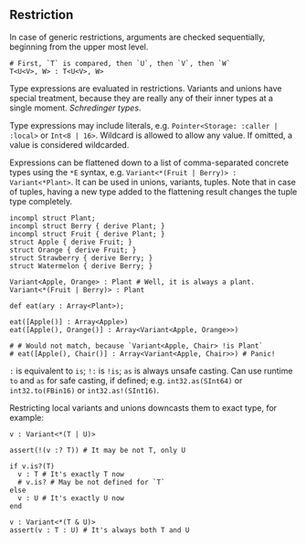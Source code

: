 ## Restriction

In case of generic restrictions, arguments are checked sequentially, beginning from the upper most level.

```nx
# First, `T` is compared, then `U`, then `V`, then `W`
T<U<V>, W> : T<U<V>, W>
```

Type expressions are evaluated in restrictions. Variants and unions have special treatment, because they are really any of their inner types at a single moment. *Schredinger types*.

Type expressions may include literals, e.g. `Pointer<Storage: :caller | :local>` or `Int<8 | 16>`. Wildcard is allowed to allow any value. If omitted, a value is considered wildcarded.

Expressions can be flattened down to a list of comma-separated concrete types using the `*E` syntax, e.g. `Variant<*(Fruit | Berry)> : Variant<*Plant>`. It can be used in unions, variants, tuples. Note that in case of tuples, having a new type added to the flattening result changes the tuple type completely.

```nx
incompl struct Plant;
incompl struct Berry { derive Plant; }
incompl struct Fruit { derive Plant; }
struct Apple { derive Fruit; }
struct Orange { derive Fruit; }
struct Strawberry { derive Berry; }
struct Watermelon { derive Berry; }

Variant<Apple, Orange> : Plant # Well, it is always a plant.
Variant<*(Fruit | Berry)> : Plant

def eat(ary : Array<Plant>);

eat([Apple()] : Array<Apple>)
eat([Apple(), Orange()] : Array<Variant<Apple, Orange>>)

# # Would not match, because `Variant<Apple, Chair> !is Plant`
# eat([Apple(), Chair()] : Array<Variant<Apple, Chair>>) # Panic!
```

`:` is equivalent to `is`; `!:` is `!is`; `as` is always unsafe casting. Can use runtime `to` and `as` for safe casting, if defined; e.g. `int32.as(SInt64)` or `int32.to(FBin16)` or `int32.as!(SInt16)`.

Restricting local variants and unions downcasts them to exact type, for example:

```nx
v : Variant<*(T | U)>

assert(!(v :? T)) # It may be not T, only U

if v.is?(T)
  v : T # It's exactly T now
  # v.is? # May be not defined for `T`
else
  v : U # It's exactly U now
end
```

```nx
v : Variant<*(T & U)>
assert(v : T : U) # It's always both T and U
```
